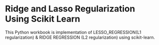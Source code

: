 # Ridge and Lasso Regularization Using Scikit Learn
This Python workbook is implementation of LESSO_REGRESSION(L1 regularization) &amp; RIDGE REGRESSION (L2 regularization) using scikit-learn.
